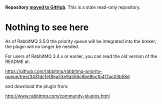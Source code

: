 **Repository [moved to GitHub](https://github.com/rabbitmq/rabbitmq-priority-queue)**.
This is a stale read-only repository.

# Nothing to see here

As of RabbitMQ 3.5.0 the priority queue will be integrated into the
broker; the plugin will no longer be needed.

For users of RabbitMQ 3.4.x or earlier, you can read the old version
of the README at:

https://github.com/rabbitmq/rabbitmq-priority-queue/tree/3431dc1ef8ea53e9a556c6be8bc1b417ac03b58d

and download the plugin from:

http://www.rabbitmq.com/community-plugins.html
